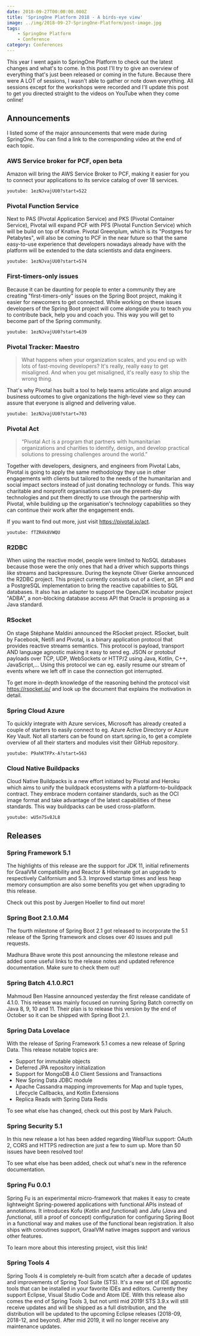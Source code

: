```yaml
---
date: 2018-09-27T00:00:00.000Z
title: 'SpringOne Platform 2018 - A birds-eye view'
image: ../img/2018-09-27-SpringOne-Platform/post-image.jpg
tags:
    - SpringOne Platform
    - Conference
category: Conferences
---
```


This year I went again to SpringOne Platform to check out the latest changes and what's to come.
In this post I'll try to give an overview of everything that's just been released or coming in the future.
Because there were A LOT of sessions, I wasn't able to gather or note down everything.
All sessions except for the workshops were recorded and I'll update this post to get you directed straight to the videos on YouTube when they come online!

## Announcements

I listed some of the major announcements that were made during SpringOne.
You can find a link to the corresponding video at the end of each topic.

### AWS Service broker for PCF, open beta

Amazon will bring the AWS Service Broker to PCF, making it easier for you to connect your applications to its service catalog of over 18 services.

`youtube: 1ezNJvajUU0?start=522`

### Pivotal Function Service

Next to PAS (Pivotal Application Service) and PKS (Pivotal Container Service), Pivotal will expand PCF with PFS (Pivotal Function Service) which will be build on top of Knative.
Pivotal Greenplum, which is its "Postgres for Petabytes", will also be coming to PCF in the near future so that the same easy-to-use experience that developers nowadays already have with the platform will be extended to the data scientists and data engineers.

`youtube: 1ezNJvajUU0?start=574`

### First-timers-only issues

Because it can be daunting for people to enter a community they are creating "first-timers-only" issues on the Spring Boot project, making it easier for newcomers to get connected.
While working on these issues developers of the Spring Boot project will come alongside you to teach you to contribute back, help you and coach you.
This way you will get to become part of the Spring community.

`youtube: 1ezNJvajUU0?start=639`

### Pivotal Tracker: Maestro

> What happens when your organization scales, and you end up with lots of fast-moving developers?
> It's really, really easy to get misaligned.
> And when you get misaligned, it's really easy to ship the wrong thing.

That's why Pivotal has built a tool to help teams articulate and align around business outcomes to give organizations the high-level view so they can assure that everyone is aligned and delivering value.

`youtube: 1ezNJvajUU0?start=703`

### Pivotal Act

> “Pivotal Act is a program that partners with humanitarian organizations and charities to identify, design, and develop practical solutions to pressing challenges around the world.”

Together with developers, designers, and engineers from Pivotal Labs, Pivotal is going to apply the same methodology they use in other engagements with clients but tailored to the needs of the humanitarian and social impact sectors instead of just donating technology or funds.
This way charitable and nonprofit organisations can use the present-day technologies and put them directly to use through the partnership with Pivotal, while building up the organisation's technology capabilities so they can continue their work after the engagement ends.

If you want to find out more, just visit <OutboundLink href="https://pivotal.io/act" rel="noreferrer" target="_blank">https://pivotal.io/act</OutboundLink>.

`youtube: fTZR4k8VWQU`

### R2DBC

When using the reactive model, people were limited to NoSQL databases because those were the only ones that had a driver which supports things like streams and backpressure.
During the keynote Oliver Gierke announced the R2DBC project.
This project currently consists out of a client, an SPI and a PostgreSQL implementation to bring the reactive capabilities to SQL databases.
It also has an adapter to support the OpenJDK incubator project "ADBA", a non-blocking database access API that Oracle is proposing as a Java standard.

### RSocket

On stage Stéphane Maldini announced the RSocket project.
RSocket, built by Facebook, Netifi and Pivotal, is a binary application protocol that provides reactive streams semantics.
This protocol is payload, transport AND language agnostic making it easy to send eg. JSON or protobuf payloads over TCP, UDP, WebSockets or HTTP/2 using Java, Kotlin, C++, JavaScript,...
Using this protocol we can eg. easily resume our stream of events where we left off in case the connection got interrupted.

To get more in-depth knowledge of the reasoning behind the protocol visit <OutboundLink href="https://rsocket.io/" rel="noreferrer" target="_blank">https://rsocket.io/</OutboundLink> and look up the document that explains the motivation in detail.

### Spring Cloud Azure

To quickly integrate with Azure services, Microsoft has already created a couple of starters to easily connect to eg. Azure Active Directory or Azure Key Vault.
Not all starters can be found on <OutboundLink href="https://start.spring.io/">start.spring.io</OutboundLink>, to get a complete overview of all their starters and modules visit their <OutboundLink href="https://github.com/Microsoft/spring-cloud-azure" rel="noreferrer" target="_blank" rel="noreferrer" target="_blank">GitHub repository</OutboundLink>.

`youtube: P9ahKTFPx-A?start=563`

### Cloud Native Buildpacks

Cloud Native Buildpacks is a new effort initiated by Pivotal and Heroku which aims to unify the buildpack ecosystems with a platform-to-buildpack contract.
They embrace modern container standards, such as the OCI image format and take advantage of the latest capabilities of these standards.
This way buildpacks can be used cross-platform.

`youtube: wU5n7Sv8JL8`

## Releases

### Spring Framework 5.1

The highlights of this release are the support for JDK 11, initial refinements for GraalVM compatibility and Reactor & Hibernate got an upgrade to respectively Californium and 5.3.
Improved startup times and less heap memory consumption are also some benefits you get when upgrading to this release.

Check out <OutboundLink href="https://spring.io/blog/2018/09/21/spring-framework-5-1-goes-ga" rel="noreferrer" target="_blank">this post</OutboundLink> by Juergen Hoeller to find out more!

### Spring Boot 2.1.0.M4

The fourth milestone of Spring Boot 2.1 got released to incorporate the 5.1 release of the Spring framework and closes over 40 issues and pull requests.

Madhura Bhave wrote <OutboundLink href="https://spring.io/blog/2018/09/25/spring-boot-2-1-m4-available-now" rel="noreferrer" target="_blank">this post</OutboundLink> announcing the milestone release and added some useful links to the release notes and updated reference documentation.
Make sure to check them out!

### Spring Batch 4.1.0.RC1

Mahmoud Ben Hassine <OutboundLink href="https://spring.io/blog/2018/09/26/spring-batch-4-1-0-rc1-is-now-available" rel="noreferrer" target="_blank">announced</OutboundLink> yesterday the first release candidate of 4.1.0.
This release was mainly focused on running Spring Batch correctly on Java 8, 9, 10 and 11.
Their plan is to release this version by the end of October so it can be shipped with Spring Boot 2.1.

### Spring Data Lovelace

With the release of Spring Framework 5.1 comes a new release of Spring Data.
This release notable topics are:

- Support for immutable objects
- Deferred JPA repository initialization
- Support for MongoDB 4.0 Client Sessions and Transactions
- New Spring Data JDBC module
- Apache Cassandra mapping improvements for Map and tuple types, Lifecycle Callbacks, and Kotlin Extensions
- Replica Reads with Spring Data Redis

To see what else has changed, check out <OutboundLink href="https://spring.io/blog/2018/09/21/spring-data-lovelace-ga-released" rel="noreferrer" target="_blank">this post</OutboundLink> by Mark Paluch.

### Spring Security 5.1

In this new release a lot has been added regarding WebFlux support: OAuth 2, CORS and HTTPS redirection  are just a few to sum up.
More than <OutboundLink href="https://github.com/spring-projects/spring-security/milestone/107?closed=1" rel="noreferrer" target="_blank">50 issues</OutboundLink> have been resolved too!

To see what else has been added, check out <OutboundLink href="https://docs.spring.io/spring-security/site/docs/5.1.0.RELEASE/reference/htmlsingle/#new" rel="noreferrer" target="_blank">what's new</OutboundLink> in the reference documentation.

### Spring Fu 0.0.1

Spring Fu is an experimental micro-framework that makes it easy to create lightweight Spring-powered applications with functional APIs instead of annotations.
It introduces Kofu (*Ko*tlin and *fu*nctional) and Jafu (*Ja*va and *fu*nctional, still a proof of concept) configuration for configuring Spring Boot in a functional way and makes use of the functional bean registration.
It also ships with coroutines support, GraalVM native images support and various other features.

To learn more about this interesting project, visit this <OutboundLink href="https://github.com/spring-projects/spring-fu" rel="noreferrer" target="_blank">link</OutboundLink>!

### Spring Tools 4

Spring Tools 4 is completely re-built from scatch after a decade of updates and improvements of Spring Tool Suite (STS).
It's a new set of IDE agnostic tools that can be installed in your favorite IDEs and editors.
Currently they support Eclipse, Visual Studio Code and Atom IDE.
With this release also comes the end of Spring Tools 3, but not until mid 2019!
STS 3.9.x will still receive updates and will be shipped as a full distribution, and the distribution will be updated to the upcoming Eclipse releases (2018-09, 2018-12, and beyond).
After mid 2019, it will no longer receive any maintenance updates.